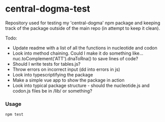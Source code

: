 # central-dogma-test
Repository used for testing my 'central-dogma' npm package and keeping track of the package outside of the main repo (in attempt to keep it clean).

Todo:
- Update readme with a list of all the functions in nucleotide and codon
- Look into method chaining. Could I make it do something like... nuc.toComplement('ATT').dnaToRna() to save lines of code?
- Should I write tests for tables.js? 
- Throw errors on incorrect input (dd into errors in js)
- Look into typescriptifying the package 
- Make a simple vue app to show the package in action
- Look into typical package structure - should the nucleotide.js and codon.js files be in /lib/ or something?

### Usage
`npm test`
